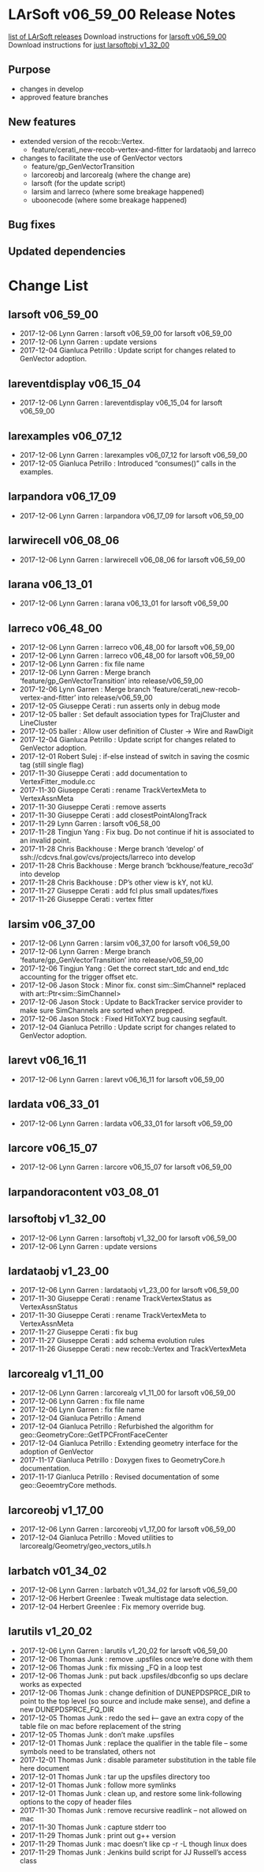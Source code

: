 LArSoft v06_59_00 Release Notes
======================================================================

[list of LArSoft releases](LArSoft_release_list)
Download instructions for [larsoft v06_59_00](http://scisoft.fnal.gov/scisoft/bundles/larsoft/v06_59_00/larsoft-v06_59_00.html)
Download instructions for [just larsoftobj v1_32_00](http://scisoft.fnal.gov/scisoft/bundles/larsoftobj/v1_32_00/larsoftobj-v1_32_00.html)

Purpose
--------------------

-   changes in develop
-   approved feature branches

New features
------------------------------

-   extended version of the recob::Vertex.
    -   feature/cerati_new-recob-vertex-and-fitter for lardataobj and larreco
-   changes to facilitate the use of GenVector vectors
    -   feature/gp_GenVectorTransition
    -   larcoreobj and larcorealg (where the change are)
    -   larsoft (for the update script)
    -   larsim and larreco (where some breakage happened)
    -   uboonecode (where some breakage happened)

Bug fixes
------------------------

Updated dependencies
----------------------------------------------

Change List
============================

larsoft v06_59_00
------------------------------------------

-   2017-12-06 Lynn Garren : larsoft v06_59_00 for larsoft v06_59_00
-   2017-12-06 Lynn Garren : update versions
-   2017-12-04 Gianluca Petrillo : Update script for changes related to GenVector adoption.

lareventdisplay v06_15_04
----------------------------------------------------------

-   2017-12-06 Lynn Garren : lareventdisplay v06_15_04 for larsoft v06_59_00

larexamples v06_07_12
--------------------------------------------------

-   2017-12-06 Lynn Garren : larexamples v06_07_12 for larsoft v06_59_00
-   2017-12-05 Gianluca Petrillo : Introduced “consumes()” calls in the examples.

larpandora v06_17_09
------------------------------------------------

-   2017-12-06 Lynn Garren : larpandora v06_17_09 for larsoft v06_59_00

larwirecell v06_08_06
--------------------------------------------------

-   2017-12-06 Lynn Garren : larwirecell v06_08_06 for larsoft v06_59_00

larana v06_13_01
----------------------------------------

-   2017-12-06 Lynn Garren : larana v06_13_01 for larsoft v06_59_00

larreco v06_48_00
------------------------------------------

-   2017-12-06 Lynn Garren : larreco v06_48_00 for larsoft v06_59_00
-   2017-12-06 Lynn Garren : larreco v06_48_00 for larsoft v06_59_00
-   2017-12-06 Lynn Garren : fix file name
-   2017-12-06 Lynn Garren : Merge branch ‘feature/gp_GenVectorTransition’ into release/v06_59_00
-   2017-12-06 Lynn Garren : Merge branch ‘feature/cerati_new-recob-vertex-and-fitter’ into release/v06_59_00
-   2017-12-05 Giuseppe Cerati : run asserts only in debug mode
-   2017-12-05 baller : Set default association types for TrajCluster and LineCluster
-   2017-12-05 baller : Allow user definition of Cluster -\> Wire and RawDigit
-   2017-12-04 Gianluca Petrillo : Update script for changes related to GenVector adoption.
-   2017-12-01 Robert Sulej : if-else instead of switch in saving the cosmic tag (still single flag)
-   2017-11-30 Giuseppe Cerati : add documentation to VertexFitter_module.cc
-   2017-11-30 Giuseppe Cerati : rename TrackVertexMeta to VertexAssnMeta
-   2017-11-30 Giuseppe Cerati : remove asserts
-   2017-11-30 Giuseppe Cerati : add closestPointAlongTrack
-   2017-11-29 Lynn Garren : larsoft v06_58_00
-   2017-11-28 Tingjun Yang : Fix bug. Do not continue if hit is associated to an invalid point.
-   2017-11-28 Chris Backhouse : Merge branch ‘develop’ of ssh://cdcvs.fnal.gov/cvs/projects/larreco into develop
-   2017-11-28 Chris Backhouse : Merge branch ‘bckhouse/feature_reco3d’ into develop
-   2017-11-28 Chris Backhouse : DP’s other view is kY, not kU.
-   2017-11-27 Giuseppe Cerati : add fcl plus small updates/fixes
-   2017-11-26 Giuseppe Cerati : vertex fitter

larsim v06_37_00
----------------------------------------

-   2017-12-06 Lynn Garren : larsim v06_37_00 for larsoft v06_59_00
-   2017-12-06 Lynn Garren : Merge branch ‘feature/gp_GenVectorTransition’ into release/v06_59_00
-   2017-12-06 Tingjun Yang : Get the correct start_tdc and end_tdc accounting for the trigger offset etc.
-   2017-12-06 Jason Stock : Minor fix. const sim::SimChannel\* replaced with art::Ptr\<sim::SimChannel\>
-   2017-12-06 Jason Stock : Update to BackTracker service provider to make sure SimChannels are sorted when prepped.
-   2017-12-06 Jason Stock : Fixed HitToXYZ bug causing segfault.
-   2017-12-04 Gianluca Petrillo : Update script for changes related to GenVector adoption.

larevt v06_16_11
----------------------------------------

-   2017-12-06 Lynn Garren : larevt v06_16_11 for larsoft v06_59_00

lardata v06_33_01
------------------------------------------

-   2017-12-06 Lynn Garren : lardata v06_33_01 for larsoft v06_59_00

larcore v06_15_07
------------------------------------------

-   2017-12-06 Lynn Garren : larcore v06_15_07 for larsoft v06_59_00

larpandoracontent v03_08_01
--------------------------------------------------------------

larsoftobj v1_32_00
----------------------------------------------

-   2017-12-06 Lynn Garren : larsoftobj v1_32_00 for larsoft v06_59_00
-   2017-12-06 Lynn Garren : update versions

lardataobj v1_23_00
----------------------------------------------

-   2017-12-06 Lynn Garren : lardataobj v1_23_00 for larsoft v06_59_00
-   2017-11-30 Giuseppe Cerati : rename TrackVertexStatus as VertexAssnStatus
-   2017-11-30 Giuseppe Cerati : rename TrackVertexMeta to VertexAssnMeta
-   2017-11-27 Giuseppe Cerati : fix bug
-   2017-11-27 Giuseppe Cerati : add schema evolution rules
-   2017-11-26 Giuseppe Cerati : new recob::Vertex and TrackVertexMeta

larcorealg v1_11_00
----------------------------------------------

-   2017-12-06 Lynn Garren : larcorealg v1_11_00 for larsoft v06_59_00
-   2017-12-06 Lynn Garren : fix file name
-   2017-12-06 Lynn Garren : fix file name
-   2017-12-04 Gianluca Petrillo : Amend
-   2017-12-04 Gianluca Petrillo : Refurbished the algorithm for geo::GeometryCore::GetTPCFrontFaceCenter
-   2017-12-04 Gianluca Petrillo : Extending geometry interface for the adoption of GenVector
-   2017-11-17 Gianluca Petrillo : Doxygen fixes to GeometryCore.h documentation.
-   2017-11-17 Gianluca Petrillo : Revised documentation of some geo::GeoemtryCore methods.

larcoreobj v1_17_00
----------------------------------------------

-   2017-12-06 Lynn Garren : larcoreobj v1_17_00 for larsoft v06_59_00
-   2017-12-04 Gianluca Petrillo : Moved utilities to larcorealg/Geometry/geo_vectors_utils.h

larbatch v01_34_02
--------------------------------------------

-   2017-12-06 Lynn Garren : larbatch v01_34_02 for larsoft v06_59_00
-   2017-12-06 Herbert Greenlee : Tweak multistage data selection.
-   2017-12-04 Herbert Greenlee : Fix memory override bug.

larutils v1_20_02
------------------------------------------

-   2017-12-06 Lynn Garren : larutils v1_20_02 for larsoft v06_59_00
-   2017-12-06 Thomas Junk : remove .upsfiles once we’re done with them
-   2017-12-06 Thomas Junk : fix missing _FQ in a loop test
-   2017-12-06 Thomas Junk : put back .upsfiles/dbconfig so ups declare works as expected
-   2017-12-06 Thomas Junk : change definition of DUNEPDSPRCE_DIR to point to the top level (so source and include make sense), and define a new DUNEPDSPRCE_FQ_DIR
-   2017-12-05 Thomas Junk : redo the sed ~~i -~~ gave an extra copy of the table file on mac before replacement of the string
-   2017-12-05 Thomas Junk : don’t make .upsfiles
-   2017-12-01 Thomas Junk : replace the qualifier in the table file – some symbols need to be translated, others not
-   2017-12-01 Thomas Junk : disable parameter substitution in the table file here document
-   2017-12-01 Thomas Junk : tar up the upsfiles directory too
-   2017-12-01 Thomas Junk : follow more symlinks
-   2017-12-01 Thomas Junk : clean up, and restore some link-following options to the copy of header files
-   2017-11-30 Thomas Junk : remove recursive readlink – not allowed on mac
-   2017-11-30 Thomas Junk : capture stderr too
-   2017-11-29 Thomas Junk : print out g++ version
-   2017-11-29 Thomas Junk : mac doesn’t like cp -r -L though linux does
-   2017-11-29 Thomas Junk : Jenkins build script for JJ Russell’s access class
